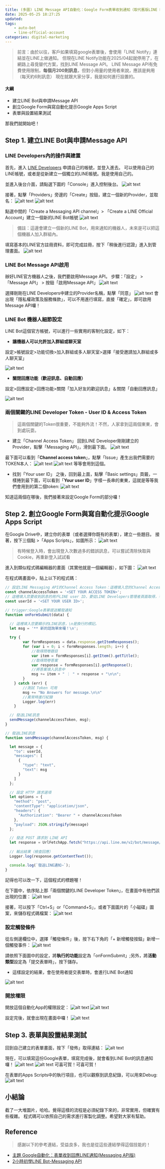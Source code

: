 ```yaml
---
title: (多圖) LINE Message API自動化：Google Form表單收到通知（取代舊版LINE Notify）
date: 2025-05-25 18:27:25
updated:
tags: 
    - auto-bot
    - line-official-account
categories: digital-marketing
---
```


> 前言：由於以往，客戶如果填寫google表單後，會使用「LINE Notify」連結並在LINE上做通知。
> 但現在LINE Notify功能在2025/04起就停用了，在網路上尋覓替代方案，找到LINE Message API。
> LINE Message API有免費使用限制，**每個月200則訊息**，但對小用量的使用者來說，應該是夠用（每天約6則訊息）
> 現在就跟大家分享，我是如何進行設置的。

#### 大綱

* 建立LINE Bot與申請Message API
* 創立Google Form與寫自動化提示Google Apps Script
* 表單與設置結果測試

那我們就開始吧！

## Step 1. 建立LINE Bot與申請Message API

### LINE Developers內的操作與建置

首先，進入 [LINE Developers](https://developers.line.biz/en/) 申請自己的帳號，並登入進去。
可以使用自己的LINE帳號，或者是從新建立一個獨立的LINE帳號。我是使用自己的。

並進入後台介面，請點選下圖的「Console」進入控制後台。
![alt text](./line-message-and-google-form-notify/line-developers-console.png)

接著，點擊「Providers」旁邊的「Create」按鈕，建立一個新的Provider，並取名：
![alt text](./line-message-and-google-form-notify/add_provider.png)
![alt text](line-message-and-google-form-notify/image.png)

點選中間的「Create a Messaging API channel」> 「Create a LINE Official Account」建立一個新的LINE Bot帳號
![alt text](line-message-and-google-form-notify/image-1.png)
> 備註：這邊會建立一個新的LINE Bot，用來通知的機器人，未來是可以把這個機器人加入群組內。

填寫基本的LINE官方註冊資料，即可完成註冊，按下「稍後進行認證」進入到管理畫面。
![alt text](line-message-and-google-form-notify/image-3.png)

### LINE Bot Message API啟用

辦好LINE官方機器人之後，我們要啟用Message API。
步驟：「設定」 > 「Message API」 > 按鈕「啟用Message API」
![alt text](line-message-and-google-form-notify/image-4.png)

選擇剛剛在LINE Developers中建立的Provider名稱，點擊「同意」
![alt text](line-message-and-google-form-notify/image-5.png)
會出現「隱私權政策及服務條款」，可以不用進行填寫，直接「確定」，即可啟用Message API囉！

### LINE Bot 機器人細節設定

LINE Bot這個官方帳號，可以進行一些實用的客制化設定，如下：

* **讓機器人可以允許加入群組或聊天室**

設定>帳號設定>功能切換>加入群組或多人聊天室>選擇「接受邀請加入群組或多人聊天室」

![alt text](line-message-and-google-form-notify/image-6.png)

* **關閉回應功能（歡迎訊息、自動回應）**

設定>回應設定>回應功能>關閉「加入好友的歡迎訊息」＆關閉「自動回應訊息」

![alt text](line-message-and-google-form-notify/image-7.png)

### 兩個關鍵的LINE Developer Token - User ID & Access Token

> 這兩個關鍵的Token很重要，不能夠外流！不然，人家拿到這兩個東東，會到處玩耍。

* 建立「Channel Access Token」
回到LINE Developer剛剛建立的Provider，點擊「Messaging API」，滑到最下面。
![alt text](line-message-and-google-form-notify/image-8.png)

最下面可以看到「**Channel access token**」，點擊「Issue」產生出我們需要的TOKEN本人：
![alt text](line-message-and-google-form-notify/image-9.png)
![alt text](line-message-and-google-form-notify/image-11.png)
等等會用到這個。

* 找到「Your user ID」
之後，回到最上面，點擊「Basic settings」頁籤，一樣捲到最下面，可以看到「**Your user ID**」字樣一長串的東東，這就是等等我們會用到的第二個token:
![alt text](line-message-and-google-form-notify/image-10.png)

知道這兩個在哪後，我們接著來設定Google Form的部分囉！

## Step 2. 創立Google Form與寫自動化提示Google Apps Script

在Google Drive中，建立你的表單（或者選擇你既有的表單），建立一些題目。
接著，按下三個點 >「Apps Scripts」，如圖所示：
![alt text](line-message-and-google-form-notify/image-13.png)

> 有時候登入時，會出現登入次數過多的錯誤訊息，可以嘗試清除快取與Cookie，再重新登入試試看

進入到類似程式碼編輯器的畫面（其實他就是一個編輯器），如下圖：
![alt text](line-message-and-google-form-notify/image-14.png)

在程式碼畫面中，貼上以下的程式碼：

```ts
// 設定LINE Messaging API的Channel Access Token：這裡填入您的Channel Access Token
const channelAccessToken = '<SET YOUR ACCESS TOKEN>';
// 這裡填入您要收到訊息的用戶LINE user ID，要從LINE Developers管理者頁面取得，不是用戶自己創的ID。
const userId = '<SET YOUR USER ID>';

// trigger:Google表單提送觸發通知
function onFormSubmit(data) {

  // 這裡填入您要顯示的LINE訊息，\n是換行的標記。
  let msg = '** 新的諮詢單來囉！\n'; 
 
  try {
        var formResponses = data.response.getItemResponses();
        for (var i = 0; i < formResponses.length; i++) {
            //取得問卷題目
            var item = formResponses[i].getItem().getTitle();
            //取得問卷答案
            var response = formResponses[i].getResponse();
            //將答案填入訊息中
            msg += item + " ： " + response + "\n\n";
        }
    } catch (err) {
        //測試 Token 可用
        msg += "No Answers for message.\n\n"
        //異常時進行紀錄
        Logger.log(err)
    }

  // 發送LINE訊息
  sendMessage(channelAccessToken, msg);
}

// 發送LINE訊息
function sendMessage(channelAccessToken, msg) {

  let message = {
    "to": userId,
    "messages": [
      {
        "type": "text",
        "text": msg
      }
    ]
  };

  // 設定 HTTP 請求選項
  let options = {
    "method": "post",
    "contentType": "application/json",
    "headers": {
      "Authorization": "Bearer " + channelAccessToken
    },
    "payload": JSON.stringify(message)
  };

  // 發送 POST 請求到 LINE API
  let response = UrlFetchApp.fetch("https://api.line.me/v2/bot/message/push", options);
  
  // 輸出結果（檢查回應）
  Logger.log(response.getContentText());

  console.log(`發送LINE通知~`);
}
```

記得也可以改一下，這個程式的標題喔！

在下圖中，依序貼上那「兩個關鍵的LINE Developer Token」，在畫面中有他們該出現的位置：
![alt text](line-message-and-google-form-notify/image-16.png)

接著，可以按下「Ctrl+S」or「Command+S」，或者下面圖片的「小磁碟」圖案，來儲存程式碼檔案：
![alt text](line-message-and-google-form-notify/image-17.png)

### 設定觸發條件

從左側邊欄位中，選擇「觸發條件」後，按下右下角的「+ 新增觸發按鈕」新增一個觸發事件：
![alt text](line-message-and-google-form-notify/image-19.png)

請依照下面圖中的設定，將**執行的功能**設定為「onFormSubmit」;另外，將**活動類型**設定為「提交表單時」，按下儲存。

* 這樣設定的結果，會在使用者提交表單時，會進行LINE Bot通知

![alt text](line-message-and-google-form-notify/image-20.png)

### 開放權限

開放這個自動化App的權限設定：
![alt text](line-message-and-google-form-notify/image-21.png)
![alt text](line-message-and-google-form-notify/image-24.png)

設定完後，就會出現在畫面中囉！
![alt text](line-message-and-google-form-notify/image-23.png)

## Step 3. 表單與設置結果測試

回到自己建立的表單畫面，按下「發佈」取得連結：
![alt text](line-message-and-google-form-notify/image-25.png)

現在，可以填寫這份Google表單，填寫完成後，就會看到LINE Bot的訊息通知囉！
![alt text](line-message-and-google-form-notify/image-26.png)
![alt text](line-message-and-google-form-notify/image-27.png)
可喜可賀！可喜可賀！

在表單的Apps Scripts中的執行項目，也可以觀察到訊息紀錄，可以用來Debug:
![alt text](line-message-and-google-form-notify/image-28.png)

## 小結論

截了一大堆圖片，哈哈。覺得這樣的流程是必須紀錄下來的，非常實用，但確實有些複雜。
程式碼可以依照自己的需求進行客製化調整。希望對大家有幫助。

## Reference

> 感謝以下的參考連結，受益良多，我也是從這些連結學得這個技能的！

* [主題 Google自動化：表單收到回應LINE通知(Messaging API版)](https://home.gamer.com.tw/artwork.php?sn=6059401)
* [2小時初學LINE Bot-Messaging API](https://youtu.be/Mw3cODdkaFM?si=TUDUYIXLzJm66aJv)

